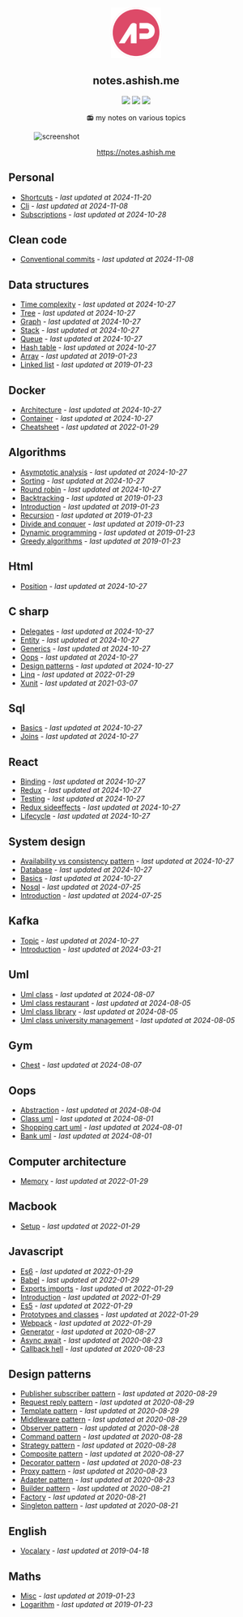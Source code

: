 <p align="center">
  <img src="https://raw.githubusercontent.com/ashishdotme/assets/master/logo.png" alt="drawing" width="100"/>
</p>

<h2 align="center">notes.ashish.me</h2>

<p align="center">
    <a href="https://img.shields.io/website?style=for-the-badge&url=https%3A%2F%2Fnotes.ashish.me"><img src="https://img.shields.io/website?style=for-the-badge&url=https%3A%2F%2Fnotes.ashish.me"></a>
<a href="https://img.shields.io/github/last-commit/ashishdotme/notes?style=for-the-badge"><img src="https://img.shields.io/github/last-commit/ashishdotme/notes?style=for-the-badge"></a>
<a href="https://img.shields.io/github/workflow/status/ashishdotme/notes/Build%20notes.ashish.me/master?style=for-the-badge"><img src="https://img.shields.io/github/workflow/status/ashishdotme/notes/Build%20notes.ashish.me/master?style=for-the-badge"></a>
</p>

<p align="center">📻 my notes on various topics</p>
<div style='margin:0 auto;width:80%;'>
  <img src="./.github/assets/notes-screen.png" alt="screenshot"/>
</div>
<p align="center"><a href="https://notes.ashish.me">https://notes.ashish.me</a></p>

<!-- index starts -->
## Personal

* [Shortcuts](https://github.com/ashishdotme/notes/blob/master/personal/shortcuts.md) - *last updated at 2024-11-20*
* [Cli](https://github.com/ashishdotme/notes/blob/master/personal/cli.md) - *last updated at 2024-11-08*
* [Subscriptions](https://github.com/ashishdotme/notes/blob/master/personal/subscriptions.md) - *last updated at 2024-10-28*

## Clean code

* [Conventional commits](https://github.com/ashishdotme/notes/blob/master/clean-code/conventional-commits.md) - *last updated at 2024-11-08*

## Data structures

* [Time complexity](https://github.com/ashishdotme/notes/blob/master/data-structures/time-complexity.md) - *last updated at 2024-10-27*
* [Tree](https://github.com/ashishdotme/notes/blob/master/data-structures/tree.md) - *last updated at 2024-10-27*
* [Graph](https://github.com/ashishdotme/notes/blob/master/data-structures/graph.md) - *last updated at 2024-10-27*
* [Stack](https://github.com/ashishdotme/notes/blob/master/data-structures/stack.md) - *last updated at 2024-10-27*
* [Queue](https://github.com/ashishdotme/notes/blob/master/data-structures/queue.md) - *last updated at 2024-10-27*
* [Hash table](https://github.com/ashishdotme/notes/blob/master/data-structures/hash-table.md) - *last updated at 2024-10-27*
* [Array](https://github.com/ashishdotme/notes/blob/master/data-structures/array.md) - *last updated at 2019-01-23*
* [Linked list](https://github.com/ashishdotme/notes/blob/master/data-structures/linked-list.md) - *last updated at 2019-01-23*

## Docker

* [Architecture](https://github.com/ashishdotme/notes/blob/master/docker/architecture.md) - *last updated at 2024-10-27*
* [Container](https://github.com/ashishdotme/notes/blob/master/docker/container.md) - *last updated at 2024-10-27*
* [Cheatsheet](https://github.com/ashishdotme/notes/blob/master/docker/cheatsheet.md) - *last updated at 2022-01-29*

## Algorithms

* [Asymptotic analysis](https://github.com/ashishdotme/notes/blob/master/algorithms/asymptotic-analysis.md) - *last updated at 2024-10-27*
* [Sorting](https://github.com/ashishdotme/notes/blob/master/algorithms/sorting.md) - *last updated at 2024-10-27*
* [Round robin](https://github.com/ashishdotme/notes/blob/master/algorithms/round-robin.md) - *last updated at 2024-10-27*
* [Backtracking](https://github.com/ashishdotme/notes/blob/master/algorithms/backtracking.md) - *last updated at 2019-01-23*
* [Introduction](https://github.com/ashishdotme/notes/blob/master/algorithms/introduction.md) - *last updated at 2019-01-23*
* [Recursion](https://github.com/ashishdotme/notes/blob/master/algorithms/recursion.md) - *last updated at 2019-01-23*
* [Divide and conquer](https://github.com/ashishdotme/notes/blob/master/algorithms/divide-and-conquer.md) - *last updated at 2019-01-23*
* [Dynamic programming](https://github.com/ashishdotme/notes/blob/master/algorithms/dynamic-programming.md) - *last updated at 2019-01-23*
* [Greedy algorithms](https://github.com/ashishdotme/notes/blob/master/algorithms/greedy-algorithms.md) - *last updated at 2019-01-23*

## Html

* [Position](https://github.com/ashishdotme/notes/blob/master/html/position.md) - *last updated at 2024-10-27*

## C sharp

* [Delegates](https://github.com/ashishdotme/notes/blob/master/c-sharp/delegates.md) - *last updated at 2024-10-27*
* [Entity](https://github.com/ashishdotme/notes/blob/master/c-sharp/entity.md) - *last updated at 2024-10-27*
* [Generics](https://github.com/ashishdotme/notes/blob/master/c-sharp/generics.md) - *last updated at 2024-10-27*
* [Oops](https://github.com/ashishdotme/notes/blob/master/c-sharp/oops.md) - *last updated at 2024-10-27*
* [Design patterns](https://github.com/ashishdotme/notes/blob/master/c-sharp/design-patterns.md) - *last updated at 2024-10-27*
* [Linq](https://github.com/ashishdotme/notes/blob/master/c-sharp/linq.md) - *last updated at 2022-01-29*
* [Xunit](https://github.com/ashishdotme/notes/blob/master/c-sharp/xunit.md) - *last updated at 2021-03-07*

## Sql

* [Basics](https://github.com/ashishdotme/notes/blob/master/sql/basics.md) - *last updated at 2024-10-27*
* [Joins](https://github.com/ashishdotme/notes/blob/master/sql/joins.md) - *last updated at 2024-10-27*

## React

* [Binding](https://github.com/ashishdotme/notes/blob/master/react/binding.md) - *last updated at 2024-10-27*
* [Redux](https://github.com/ashishdotme/notes/blob/master/react/redux.md) - *last updated at 2024-10-27*
* [Testing](https://github.com/ashishdotme/notes/blob/master/react/testing.md) - *last updated at 2024-10-27*
* [Redux sideeffects](https://github.com/ashishdotme/notes/blob/master/react/redux-sideeffects.md) - *last updated at 2024-10-27*
* [Lifecycle](https://github.com/ashishdotme/notes/blob/master/react/lifecycle.md) - *last updated at 2024-10-27*

## System design

* [Availability vs consistency pattern](https://github.com/ashishdotme/notes/blob/master/system-design/availability-vs-consistency-pattern.md) - *last updated at 2024-10-27*
* [Database](https://github.com/ashishdotme/notes/blob/master/system-design/database.md) - *last updated at 2024-10-27*
* [Basics](https://github.com/ashishdotme/notes/blob/master/system-design/basics.md) - *last updated at 2024-10-27*
* [Nosql](https://github.com/ashishdotme/notes/blob/master/system-design/nosql.md) - *last updated at 2024-07-25*
* [Introduction](https://github.com/ashishdotme/notes/blob/master/system-design/Introduction.md) - *last updated at 2024-07-25*

## Kafka

* [Topic](https://github.com/ashishdotme/notes/blob/master/kafka/topic.md) - *last updated at 2024-10-27*
* [Introduction](https://github.com/ashishdotme/notes/blob/master/kafka/introduction.md) - *last updated at 2024-03-21*

## Uml

* [Uml class](https://github.com/ashishdotme/notes/blob/master/uml/uml-class.md) - *last updated at 2024-08-07*
* [Uml class restaurant](https://github.com/ashishdotme/notes/blob/master/uml/UML-class-restaurant.md) - *last updated at 2024-08-05*
* [Uml class library](https://github.com/ashishdotme/notes/blob/master/uml/UML-class-library.md) - *last updated at 2024-08-05*
* [Uml class university management](https://github.com/ashishdotme/notes/blob/master/uml/UML-class-university-management.md) - *last updated at 2024-08-05*

## Gym

* [Chest](https://github.com/ashishdotme/notes/blob/master/gym/Chest.md) - *last updated at 2024-08-07*

## Oops

* [Abstraction](https://github.com/ashishdotme/notes/blob/master/oops/abstraction.md) - *last updated at 2024-08-04*
* [Class uml](https://github.com/ashishdotme/notes/blob/master/oops/class-uml.md) - *last updated at 2024-08-01*
* [Shopping cart uml](https://github.com/ashishdotme/notes/blob/master/oops/shopping-cart-uml.md) - *last updated at 2024-08-01*
* [Bank uml](https://github.com/ashishdotme/notes/blob/master/oops/bank-uml.md) - *last updated at 2024-08-01*

## Computer architecture

* [Memory](https://github.com/ashishdotme/notes/blob/master/computer-architecture/memory.md) - *last updated at 2022-01-29*

## Macbook

* [Setup](https://github.com/ashishdotme/notes/blob/master/macbook/setup.md) - *last updated at 2022-01-29*

## Javascript

* [Es6](https://github.com/ashishdotme/notes/blob/master/javascript/es6.md) - *last updated at 2022-01-29*
* [Babel](https://github.com/ashishdotme/notes/blob/master/javascript/babel.md) - *last updated at 2022-01-29*
* [Exports imports](https://github.com/ashishdotme/notes/blob/master/javascript/exports-imports.md) - *last updated at 2022-01-29*
* [Introduction](https://github.com/ashishdotme/notes/blob/master/javascript/introduction.md) - *last updated at 2022-01-29*
* [Es5](https://github.com/ashishdotme/notes/blob/master/javascript/es5.md) - *last updated at 2022-01-29*
* [Prototypes and classes](https://github.com/ashishdotme/notes/blob/master/javascript/prototypes-and-classes.md) - *last updated at 2022-01-29*
* [Webpack](https://github.com/ashishdotme/notes/blob/master/javascript/webpack.md) - *last updated at 2022-01-29*
* [Generator](https://github.com/ashishdotme/notes/blob/master/javascript/generator.md) - *last updated at 2020-08-27*
* [Async await](https://github.com/ashishdotme/notes/blob/master/javascript/async-await.md) - *last updated at 2020-08-23*
* [Callback hell](https://github.com/ashishdotme/notes/blob/master/javascript/callback-hell.md) - *last updated at 2020-08-23*

## Design patterns

* [Publisher subscriber pattern](https://github.com/ashishdotme/notes/blob/master/design-patterns/publisher-subscriber-pattern.md) - *last updated at 2020-08-29*
* [Request reply pattern](https://github.com/ashishdotme/notes/blob/master/design-patterns/request-reply-pattern.md) - *last updated at 2020-08-29*
* [Template pattern](https://github.com/ashishdotme/notes/blob/master/design-patterns/template-pattern.md) - *last updated at 2020-08-29*
* [Middleware pattern](https://github.com/ashishdotme/notes/blob/master/design-patterns/middleware-pattern.md) - *last updated at 2020-08-29*
* [Observer pattern](https://github.com/ashishdotme/notes/blob/master/design-patterns/observer-pattern.md) - *last updated at 2020-08-28*
* [Command pattern](https://github.com/ashishdotme/notes/blob/master/design-patterns/command-pattern.md) - *last updated at 2020-08-28*
* [Strategy pattern](https://github.com/ashishdotme/notes/blob/master/design-patterns/strategy-pattern.md) - *last updated at 2020-08-28*
* [Composite pattern](https://github.com/ashishdotme/notes/blob/master/design-patterns/composite-pattern.md) - *last updated at 2020-08-27*
* [Decorator pattern](https://github.com/ashishdotme/notes/blob/master/design-patterns/decorator-pattern.md) - *last updated at 2020-08-23*
* [Proxy pattern](https://github.com/ashishdotme/notes/blob/master/design-patterns/proxy-pattern.md) - *last updated at 2020-08-23*
* [Adapter pattern](https://github.com/ashishdotme/notes/blob/master/design-patterns/adapter-pattern.md) - *last updated at 2020-08-23*
* [Builder pattern](https://github.com/ashishdotme/notes/blob/master/design-patterns/builder-pattern.md) - *last updated at 2020-08-21*
* [Factory](https://github.com/ashishdotme/notes/blob/master/design-patterns/factory.md) - *last updated at 2020-08-21*
* [Singleton pattern](https://github.com/ashishdotme/notes/blob/master/design-patterns/singleton-pattern.md) - *last updated at 2020-08-21*

## English

* [Vocalary](https://github.com/ashishdotme/notes/blob/master/english/vocalary.md) - *last updated at 2019-04-18*

## Maths

* [Misc](https://github.com/ashishdotme/notes/blob/master/maths/misc.md) - *last updated at 2019-01-23*
* [Logarithm](https://github.com/ashishdotme/notes/blob/master/maths/logarithm.md) - *last updated at 2019-01-23*
<!-- index ends -->